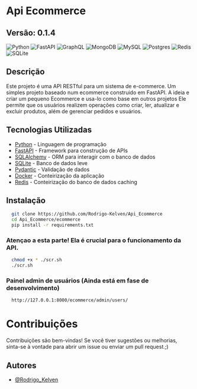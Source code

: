 
# Api Ecommerce
## Versão: 0.1.4
![Python](https://img.shields.io/badge/python-3670A0?style=for-the-badge&logo=python&logoColor=ffdd54) 
![FastAPI](https://img.shields.io/badge/FastAPI-%23FF4F00.svg?style=for-the-badge&logo=fastapi&logoColor=white)
![GraphQL](https://img.shields.io/badge/GraphQL-%23E10098.svg?style=for-the-badge&logo=graphql&logoColor=white)
![MongoDB](https://img.shields.io/badge/MongoDB-%234ea94b.svg?style=for-the-badge&logo=mongodb&logoColor=white) 
![MySQL](https://img.shields.io/badge/mysql-4479A1.svg?style=for-the-badge&logo=mysql&logoColor=white) 
![Postgres](https://img.shields.io/badge/postgres-%23316192.svg?style=for-the-badge&logo=postgresql&logoColor=white) 
![Redis](https://img.shields.io/badge/redis-%23DD0031.svg?style=for-the-badge&logo=redis&logoColor=white) 
![SQLite](https://img.shields.io/badge/sqlite-%2307405e.svg?style=for-the-badge&logo=sqlite&logoColor=white) 

## Descrição
Este projeto é uma API RESTful para um sistema de e-commerce. Um simples projeto baseado num ecommerce construido em FastAPI. A ideia e criar um pequeno Ecommerce e usa-lo como base em outros projetos
Ele permite que os usuários realizem operações como criar, ler, atualizar e excluir produtos, além de gerenciar pedidos e usuários.


## Tecnologias Utilizadas
- [Python](https://www.python.org/) - Linguagem de programação
- [FastAPI](https://fastapi.tiangolo.com/) - Framework para construção de APIs
- [SQLAlchemy](https://www.sqlalchemy.org/) - ORM para interagir com o banco de dados
- [SQLite](https://www.sqlite.org/index.html) - Banco de dados leve
- [Pydantic](https://pydantic-docs.helpmanual.io/) - Validação de dados
- [Docker](https://www.docker.com/) - Conteirização da aplicação
- [Redis](https://hub.docker.com/_/redis) - Conteirização do banco de dados caching



## Instalação
```bash
  git clone https://github.com/Rodrigo-Kelven/Api_Ecommerce
  cd Api_Ecommerce/ecommerce
  pip install -r requirements.txt
```
### Atençao a esta parte! Ela é crucial para o funcionamento da API.
```bash
  chmod +x * ./scr.sh
  ./scr.sh
```
### Painel admin de usuários (Ainda está em fase de desenvolvimento)
```bash
  http://127.0.0.1:8000/ecommerce/admin/users/
```

# Contribuições
Contribuições são bem-vindas! Se você tiver sugestões ou melhorias, sinta-se à vontade para abrir um issue ou enviar um pull request.;)

## Autores
- [@Rodrigo_Kelven](https://github.com/Rodrigo-Kelven)
